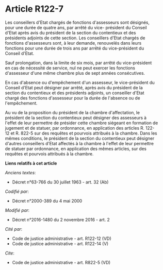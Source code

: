 # Article R122-7

Les conseillers d'Etat chargés de fonctions d'assesseurs sont désignés, pour une durée de quatre ans, par arrêté du vice-
président du Conseil d'Etat après avis du président de la section du contentieux et des présidents adjoints de cette section.
Les conseillers d'Etat chargés de fonctions d'assesseurs sont, à leur demande, renouvelés dans leurs fonctions pour une durée
de trois ans par arrêté du vice-président du Conseil d'Etat. 

Sauf prolongation, dans la limite de six mois, par arrêté du vice-président en cas de nécessité de service, nul ne peut
exercer les fonctions d'assesseur d'une même chambre plus de sept années consécutives. 

En cas d'absence ou d'empêchement d'un assesseur, le vice-président du Conseil d'Etat peut désigner par arrêté, après avis du
président de la section du contentieux et des présidents adjoints, un conseiller d'Etat chargé des fonctions d'assesseur pour
la durée de l'absence ou de l'empêchement. 

Au vu de la proposition du président de la chambre d'affectation, le président de la section du contentieux peut désigner des
assesseurs à l'effet de leur permettre de présider cette chambre siégeant en formation de jugement et de statuer, par
ordonnance, en application des articles R. 122-12 et R. 822-5 sur des requêtes et pourvois attribués à la chambre. Dans les
mêmes conditions, le président de la section du contentieux peut désigner d'autres conseillers d'Etat affectés à la chambre à
l'effet de leur permettre de statuer par ordonnance, en application des mêmes articles, sur des requêtes et pourvois
attribués à la chambre.

**Liens relatifs à cet article**

_Anciens textes_:

  - Décret n°63-766 du 30 juillet 1963 - art. 32 (Ab)

_Codifié par_:

  - Décret n°2000-389 du 4 mai 2000

_Modifié par_:

  - Décret n°2016-1480 du 2 novembre 2016 - art. 2

_Cité par_:

  - Code de justice administrative - art. R122-12 (VD)
  - Code de justice administrative - art. R122-14 (V)

_Cite_:

  - Code de justice administrative - art. R822-5 (VD)
